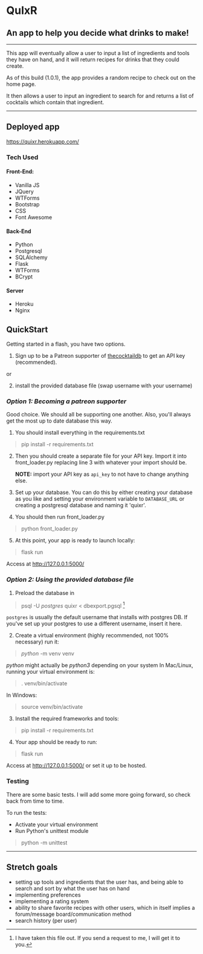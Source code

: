 # QuIxR

## An app to help you decide what drinks to make!

---

This app will eventually allow a user to input a list of ingredients and tools they have on hand, and it will return recipes for drinks that they could create.

As of this build (1.0.1), the app provides a random recipe to check out on the home page.

It then allows a user to input an ingredient to search for and returns a list of cocktails which contain that ingredient.

---

## Deployed app

https://quixr.herokuapp.com/

### Tech Used

#### Front-End:
- Vanilla JS
- JQuery
- WTForms
- Bootstrap
- CSS
- Font Awesome

#### Back-End
- Python
- Postgresql
- SQLAlchemy
- Flask
- WTForms
- BCrypt

#### Server
- Heroku
- Nginx

## QuickStart
Getting started in a flash, you have two options.
1. Sign up to be a Patreon supporter of [thecocktaildb](https://www.thecocktaildb.com/) to get an API key (recommended).

or 

2. install the provided database file (swap username with your username)

### *Option 1: Becoming a patreon supporter*

Good choice. We should all be supporting one another. Also, you'll always get the most up
to date database this way.

1. You should install everything in the requirements.txt

> pip install -r requirements.txt

2. Then you should create a separate file for your API key. Import it into front_loader.py replacing line 3 with whatever your import should be. 

    **NOTE:** import your API key as `api_key` to not have to change anything else.

3. Set up your database. You can do this by either creating your database as you like and setting your environment variable to `DATABASE_URL` or creating a postgresql
database and naming it 'quixr'.

4. You should then run front_loader.py

> python front_loader.py

5. At this point, your app is ready to launch locally:

> flask run 

Access at http://127.0.0.1:5000/

### *Option 2: Using the provided database file*
1. Preload the database in

 > psql -U *postgres* quixr < dbexport.pgsql [^1]

`postgres` is usually the default username that installs with postgres DB. If you've set up your postgres to use a different username, insert it here.

2. Create a virtual environment (highly recommended, not 100% necessary) run it:

 > *python* -m venv venv  

*python* might actually be *python3* depending on your system
 In Mac/Linux, running your virtual environment is:
 
 > . venv/bin/activate
 
 In Windows:
 
 > source venv/bin/activate
 
3. Install the required frameworks and tools:

 > pip install -r requirements.txt

4. Your app should be ready to run:

 > flask run

Access at http://127.0.0.1:5000/ or set it up to be hosted.

[^1]: I have taken this file out. If you send a request to me, I will get it to you.
### Testing

There are some basic tests. I will add some more going forward, so check back from time to time.

To run the tests:
- Activate your virtual environment
- Run Python's unittest module
> python -m unittest

---

## Stretch goals
- setting up tools and ingredients that the user has, and being able to search and sort by what the user has on hand
- implementing preferences
- implementing a rating system
- ability to share favorite recipes with other users, which in itself implies a forum/message board/communication method
- search history (per user)
